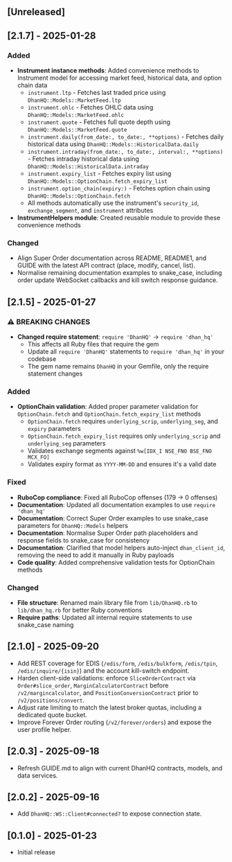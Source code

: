 ## [Unreleased]

## [2.1.7] - 2025-01-28

### Added
- **Instrument instance methods**: Added convenience methods to Instrument model for accessing market feed, historical data, and option chain data
  - `instrument.ltp` - Fetches last traded price using `DhanHQ::Models::MarketFeed.ltp`
  - `instrument.ohlc` - Fetches OHLC data using `DhanHQ::Models::MarketFeed.ohlc`
  - `instrument.quote` - Fetches full quote depth using `DhanHQ::Models::MarketFeed.quote`
  - `instrument.daily(from_date:, to_date:, **options)` - Fetches daily historical data using `DhanHQ::Models::HistoricalData.daily`
  - `instrument.intraday(from_date:, to_date:, interval:, **options)` - Fetches intraday historical data using `DhanHQ::Models::HistoricalData.intraday`
  - `instrument.expiry_list` - Fetches expiry list using `DhanHQ::Models::OptionChain.fetch_expiry_list`
  - `instrument.option_chain(expiry:)` - Fetches option chain using `DhanHQ::Models::OptionChain.fetch`
  - All methods automatically use the instrument's `security_id`, `exchange_segment`, and `instrument` attributes
- **InstrumentHelpers module**: Created reusable module to provide these convenience methods

### Changed
- Align Super Order documentation across README, README1, and GUIDE with the latest API contract (place, modify, cancel, list).
- Normalise remaining documentation examples to snake_case, including order update WebSocket callbacks and kill switch response guidance.

## [2.1.5] - 2025-01-27

### ⚠️ BREAKING CHANGES
- **Changed require statement**: `require 'DhanHQ'` → `require 'dhan_hq'`
  - This affects all Ruby files that require the gem
  - Update all `require 'DhanHQ'` statements to `require 'dhan_hq'` in your codebase
  - The gem name remains `DhanHQ` in your Gemfile, only the require statement changes

### Added
- **OptionChain validation**: Added proper parameter validation for `OptionChain.fetch` and `OptionChain.fetch_expiry_list` methods
  - `OptionChain.fetch` requires `underlying_scrip`, `underlying_seg`, and `expiry` parameters
  - `OptionChain.fetch_expiry_list` requires only `underlying_scrip` and `underlying_seg` parameters
  - Validates exchange segments against `%w[IDX_I NSE_FNO BSE_FNO MCX_FO]`
  - Validates expiry format as `YYYY-MM-DD` and ensures it's a valid date

### Fixed
- **RuboCop compliance**: Fixed all RuboCop offenses (179 → 0 offenses)
- **Documentation**: Updated all documentation examples to use `require 'dhan_hq'`
- **Documentation**: Correct Super Order examples to use snake_case parameters for `DhanHQ::Models` helpers
- **Documentation**: Normalise Super Order path placeholders and response fields to snake_case for consistency
- **Documentation**: Clarified that model helpers auto-inject `dhan_client_id`, removing the need to add it manually in Ruby payloads
- **Code quality**: Added comprehensive validation tests for OptionChain methods

### Changed
- **File structure**: Renamed main library file from `lib/DhanHQ.rb` to `lib/dhan_hq.rb` for better Ruby conventions
- **Require paths**: Updated all internal require statements to use snake_case naming

## [2.1.0] - 2025-09-20

- Add REST coverage for EDIS (`/edis/form`, `/edis/bulkform`, `/edis/tpin`, `/edis/inquire/{isin}`) and the account kill-switch endpoint.
- Harden client-side validations: enforce `SliceOrderContract` via `Order#slice_order`, `MarginCalculatorContract` before `/v2/margincalculator`, and `PositionConversionContract` prior to `/v2/positions/convert`.
- Adjust rate limiting to match the latest broker quotas, including a dedicated quote bucket.
- Improve Forever Order routing (`/v2/forever/orders`) and expose the user profile helper.

## [2.0.3] - 2025-09-18

- Refresh GUIDE.md to align with current DhanHQ contracts, models, and data services.

## [2.0.2] - 2025-09-16

- Add `DhanHQ::WS::Client#connected?` to expose connection state.

## [0.1.0] - 2025-01-23

- Initial release
